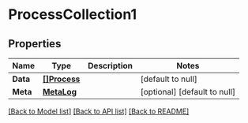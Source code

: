# ProcessCollection1

## Properties
Name | Type | Description | Notes
------------ | ------------- | ------------- | -------------
**Data** | [**[]Process**](Process.md) |  | [default to null]
**Meta** | [**MetaLog**](MetaLog.md) |  | [optional] [default to null]

[[Back to Model list]](../README.md#documentation-for-models) [[Back to API list]](../README.md#documentation-for-api-endpoints) [[Back to README]](../README.md)


